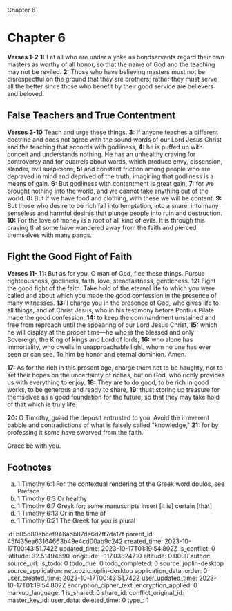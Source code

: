 Chapter 6

# Chapter 6

**Verses 1-2**
**1:** Let all who are under a yoke as bondservants regard their own masters as worthy of all honor, so that the name of God and the teaching may not be reviled.
**2:** Those who have believing masters must not be disrespectful on the ground that they are brothers; rather they must serve all the better since those who benefit by their good service are believers and beloved.

## False Teachers and True Contentment

**Verses 3-10**
Teach and urge these things.
**3:** If anyone teaches a different doctrine and does not agree with the sound words of our Lord Jesus Christ and the teaching that accords with godliness,
**4:** he is puffed up with conceit and understands nothing. He has an unhealthy craving for controversy and for quarrels about words, which produce envy, dissension, slander, evil suspicions,
**5:** and constant friction among people who are depraved in mind and deprived of the truth, imagining that godliness is a means of gain.
**6:** But godliness with contentment is great gain,
**7:** for we brought nothing into the world, and we cannot take anything out of the world.
**8:** But if we have food and clothing, with these we will be content.
**9:** But those who desire to be rich fall into temptation, into a snare, into many senseless and harmful desires that plunge people into ruin and destruction.
**10:** For the love of money is a root of all kind of evils. It is through this craving that some have wandered away from the faith and pierced themselves with many pangs.

## Fight the Good Fight of Faith

**Verses 11-**
**11:** But as for you, O man of God, flee these things. Pursue righteousness, godliness, faith, love, steadfastness, gentleness.
**12:** Fight the good fight of the faith. Take hold of the eternal life to which you were called and about which you made the good confession in the presence of many witnesses.
**13:** I charge you in the presence of God, who gives life to all things, and of Christ Jesus, who in his testimony before Pontius Pilate made the good confession,
**14:** to keep the commandment unstained and free from reproach until the appearing of our Lord Jesus Christ,
**15:** which he will display at the proper time—he who is the blessed and only Sovereign, the King of kings and Lord of lords,
**16:** who alone has immortality, who dwells in unapproachable light, whom no one has ever seen or can see. To him be honor and eternal dominion. Amen.

**17:** As for the rich in this present age, charge them not to be haughty, nor to set their hopes on the uncertainty of riches, but on God, who richly provides us with everything to enjoy.
**18:** They are to do good, to be rich in good works, to be generous and ready to share,
**19:** thust storing up treasure for themselves as a good foundation for the future, so that they may take hold of that which is truly life.

**20:** O Timothy, guard the deposit entrusted to you. Avoid the irreverent babble and contradictions of what is falsely called "knowledge,"
**21:** for by professing it some have swerved from the faith.

Grace be with you.

## Footnotes

<ol type='a'>
	<li>1 Timothy 6:1 For the contextual rendering of the Greek word doulos, see Preface</li>
	<li>1 Timothy 6:3 Or healthy</li>
	<li>1 Timothy 6:7 Greek for; some manuscripts insert [it is] certain [that]</li>
	<li>1 Timothy 6:13 Or in the time of</li>
	<li>1 Timothy 6:21 The Greek for you is plural</li>
</ol>


id: b05d80ebcef946abb87de6d7ff7da17f
parent_id: 45f435ea63164663b49e4cd00ab9c242
created_time: 2023-10-17T00:43:51.742Z
updated_time: 2023-10-17T01:19:54.802Z
is_conflict: 0
latitude: 32.51494690
longitude: -117.03824710
altitude: 0.0000
author: 
source_url: 
is_todo: 0
todo_due: 0
todo_completed: 0
source: joplin-desktop
source_application: net.cozic.joplin-desktop
application_data: 
order: 0
user_created_time: 2023-10-17T00:43:51.742Z
user_updated_time: 2023-10-17T01:19:54.802Z
encryption_cipher_text: 
encryption_applied: 0
markup_language: 1
is_shared: 0
share_id: 
conflict_original_id: 
master_key_id: 
user_data: 
deleted_time: 0
type_: 1